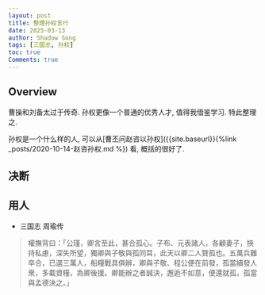```yaml
---
layout: post
title: 整理孙权言行
date: 2025-03-13
author: Shadow Song
tags: [三国志, 孙权]
toc: true
Comments: true
---
```


## Overview

曹操和刘备太过于传奇. 孙权更像一个普通的优秀人才, 值得我借鉴学习. 特此整理之. 

孙权是一个什么样的人, 可以从[曹丕问赵咨以孙权]({{site.baseurl}}{%link _posts/2020-10-14-赵咨孙权.md %})
看, 概括的很好了. 

## 决断



## 用人

- 三国志 周瑜传

> 權撫背曰：「公瑾，卿言至此，甚合孤心。子布、元表諸人，各顧妻子，挾持私慮，深失所望，獨卿與子敬與孤同耳，此天以卿二人贊孤也。五萬兵難卒合，已選三萬人，船糧戰具俱辦，卿與子敬、程公便在前發，孤當續發人衆，多載資糧，為卿後援。卿能辦之者誠決，邂逅不如意，便還就孤，孤當與孟德決之。」
